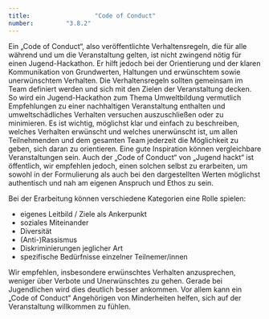 ```yaml
---
title: 					"Code of Conduct"
number: 		"3.8.2"
---
```


Ein „Code of Conduct“, also veröffentlichte Verhaltensregeln, die für alle während und um die Veranstaltung gelten, ist nicht zwingend nötig für einen Jugend-Hackathon. Er hilft jedoch bei der Orientierung und der klaren Kommunikation von Grundwerten, Haltungen und erwünschtem sowie unerwünschtem Verhalten.
Die Verhaltensregeln sollten gemeinsam im Team definiert werden und sich mit den Zielen der Veranstaltung decken. So wird ein Jugend-Hackathon zum Thema Umweltbildung vermutlich Empfehlungen zu einer nachhaltigen Veranstaltung enthalten und umweltschädliches Verhalten versuchen auszuschließen oder zu minimieren.
Es ist wichtig, möglichst klar und einfach zu beschreiben, welches Verhalten erwünscht und welches unerwünscht ist, um allen Teilnehmenden und dem gesamten Team jederzeit die Möglichkeit zu geben, sich daran zu orientieren. Eine gute Inspiration können vergleichbare Veranstaltungen sein. Auch der „Code of Conduct“ von „Jugend hackt“ ist öffentlich, wir empfehlen jedoch, einen solchen selbst zu erarbeiten, um sowohl in der Formulierung als auch bei den dargestellten Werten möglichst authentisch und nah am eigenen Anspruch und Ethos zu sein.

Bei der Erarbeitung können verschiedene Kategorien eine Rolle spielen:

* eigenes Leitbild / Ziele als Ankerpunkt
* soziales Miteinander
* Diversität
* (Anti-)Rassismus
* Diskriminierungen jeglicher Art
* spezifische Bedürfnisse einzelner Teilnemer/innen

Wir empfehlen, insbesondere erwünschtes Verhalten anzusprechen, weniger über Verbote und Unerwünschtes zu gehen. Gerade bei Jugendlichen wird dies deutlich besser ankommen. Vor allem kann ein „Code of Conduct“ Angehörigen von Minderheiten helfen, sich auf der Veranstaltung willkommen zu fühlen.